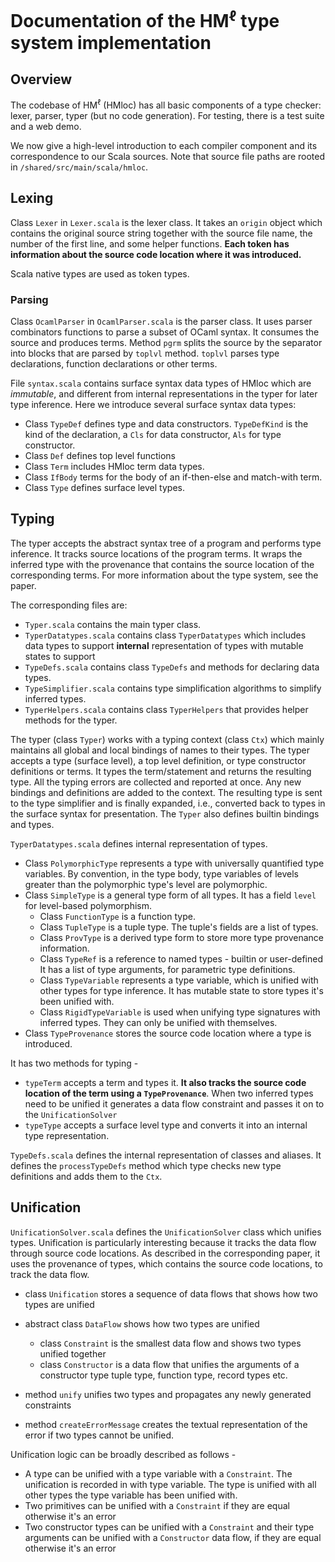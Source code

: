 # Documentation of the HM<sup>ℓ</sup> type system implementation

## Overview

The codebase of HM<sup>ℓ</sup> (HMloc) has all basic components
of a type checker: lexer, parser, typer (but no code generation).
For testing, there is a test suite and a web demo.

We now give a high-level introduction to each compiler component and its correspondence to
our Scala sources. Note that source file paths are rooted in `/shared/src/main/scala/hmloc`.

## Lexing

Class `Lexer` in `Lexer.scala` is the lexer class. It takes an `origin` object
which contains the original source string together with the source file name,
the number of the first line, and some helper functions. **Each token has information
about the source code location where it was introduced.**

Scala native types are used as token types.

### Parsing

Class `OcamlParser` in `OcamlParser.scala` is the parser class. It uses parser
combinators functions to parse a subset of OCaml syntax. It consumes the source
and produces terms. Method `pgrm` splits the source by the separator
into blocks that are parsed by `toplvl` method. `toplvl` parses type declarations,
function declarations or other terms.

File `syntax.scala` contains surface syntax data types of HMloc
which are *immutable*, and different from internal representations in the
typer for later type inference.  Here we introduce several surface syntax
data types:

- Class `TypeDef` defines type and data constructors. `TypeDefKind` is the kind of the
  declaration, a `Cls` for data constructor, `Als` for type constructor.
- Class `Def` defines top level functions
- Class `Term` includes HMloc term data types.
- Class `IfBody` terms for the body of an if-then-else and match-with term.
- Class `Type` defines surface level types.

## Typing

The typer accepts the abstract syntax tree of a program
and performs type inference. It tracks source locations of the program terms.
It wraps the inferred type with the provenance that contains the source location
of the corresponding terms.
For more information about the type system, see the paper.

The corresponding files are:
- `Typer.scala` contains the main typer class.
- `TyperDatatypes.scala` contains class `TyperDatatypes` which includes data types
  to support **internal** representation of types with mutable states to support
- `TypeDefs.scala` contains class `TypeDefs` and methods for declaring data types.
- `TypeSimplifier.scala` contains type simplification algorithms to simplify inferred types.
- `TyperHelpers.scala` contains class `TyperHelpers` that provides helper methods
  for the typer.

The typer (class `Typer`) works with a typing context (class `Ctx`) which
mainly maintains all global and local bindings of names to their types.
The typer accepts a type (surface level), a top level definition, or type constructor
definitions or terms. It types the term/statement and returns the resulting type.
All the typing errors are collected and reported at once. Any new bindings
and definitions are added to the context. The resulting type
is sent to the type simplifier and is finally expanded, i.e., converted
back to types in the surface syntax for presentation.
The `Typer` also defines builtin bindings and types.

`TyperDatatypes.scala` defines internal representation of types.

- Class `PolymorphicType` represents a type with universally quantified type variables.
  By convention, in the type body, type variables of levels greater than
  the polymorphic type's level are polymorphic.
- Class `SimpleType` is a general type form of all types.
  It has a field `level` for level-based polymorphism.
  - Class `FunctionType` is a function type.
  - Class `TupleType` is a tuple type. The tuple's fields are a list of types.
  - Class `ProvType` is a derived type form to store more type provenance information.
  - Class `TypeRef` is a reference to named types - builtin or user-defined
    It has a list of type arguments, for parametric type definitions.
  - Class `TypeVariable` represents a type variable, which is unified with other types
    for type inference. It has mutable state to store types it's been unified with.
  - Class `RigidTypeVariable` is used when unifying type signatures with inferred
    types. They can only be unified with themselves.
- Class `TypeProvenance` stores the source code location where a type is introduced.

It has two methods for typing -
* `typeTerm` accepts a term and types it. **It also tracks the source code location
  of the term using a `TypeProvenance`**. When two inferred types need to be unified
  it generates a data flow constraint and passes it on to the `UnificationSolver`
* `typeType` accepts a surface level type and converts it into an internal type
  representation.

`TypeDefs.scala` defines the internal representation of classes and aliases. It
defines the `processTypeDefs` method which type checks new type definitions and
adds them to the `Ctx`.

## Unification

`UnificationSolver.scala` defines the `UnificationSolver` class which unifies types.
Unification is particularly interesting because it tracks the data flow through
source code locations. As described in the corresponding paper, it uses
the provenance of types, which contains the source code locations,
to track the data flow.

- class `Unification` stores a sequence of data flows that shows how two types are unified
- abstract class `DataFlow` shows how two types are unified
  - class `Constraint` is the smallest data flow and shows two types unified together
  - class `Constructor` is a data flow that unifies the arguments of a constructor type
    tuple type, function type, record types etc.

- method `unify` unifies two types and propagates any newly generated constraints
- method `createErrorMessage` creates the textual representation of the error if
  two types cannot be unified.

Unification logic can be broadly described as follows -
- A type can be unified with a type variable with a `Constraint`. The unification
  is recorded in with type variable. The type is unified with all other types
  the type variable has been unified with.
- Two primitives can be unified with a `Constraint` if they are equal otherwise it's an error
- Two constructor types can be unified with a `Constraint` and their type arguments
  can be unified with a `Constructor` data flow, if they are equal otherwise it's an error
